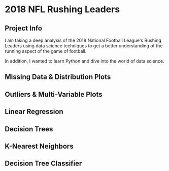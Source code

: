 # 2018 NFL Rushing Leaders

## Project Info

I am taking a deep analysis of the 2018 National Football League's Rushing Leaders using data science techniques to get a better understanding of the running aspect of the game of football. 

In addition, I wanted to learn Python and dive into the world of data science.

## Missing Data & Distribution Plots

## Outliers & Multi-Variable Plots

## Linear Regression

## Decision Trees

## K-Nearest Neighbors

## Decision Tree Classifier
